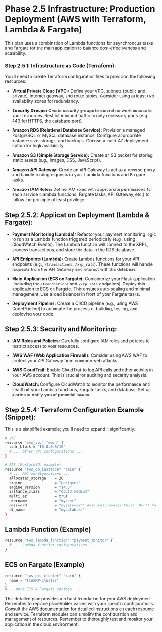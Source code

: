 # Phase 2.5 Infrastructure: Production Deployment (AWS with Terraform, Lambda & Fargate)

This plan uses a combination of Lambda functions for asynchronous tasks and Fargate for the main application to balance cost-effectiveness and scalability.

### Step 2.5.1: Infrastructure as Code (Terraform):

You'll need to create Terraform configuration files to provision the following resources:

* **Virtual Private Cloud (VPC):** Define your VPC, subnets (public and private), internet gateway, and route tables. Consider using at least two availability zones for redundancy.

* **Security Groups:** Create security groups to control network access to your resources. Restrict inbound traffic to only necessary ports (e.g., 443 for HTTPS, the database port).

* **Amazon RDS (Relational Database Service):** Provision a managed PostgreSQL or MySQL database instance. Configure appropriate instance size, storage, and backups. Choose a multi-AZ deployment option for high availability.

* **Amazon S3 (Simple Storage Service):** Create an S3 bucket for storing static assets (e.g., images, CSS, JavaScript).

* **Amazon API Gateway:** Create an API Gateway to act as a reverse proxy and handle routing requests to your Lambda functions and Fargate tasks.

* **Amazon IAM Roles:** Define IAM roles with appropriate permissions for each service (Lambda functions, Fargate tasks, API Gateway, etc.) to follow the principle of least privilege.

## Step 2.5.2: Application Deployment (Lambda & Fargate):

* **Payment Monitoring (Lambda):** Refactor your payment monitoring logic to run as a Lambda function triggered periodically (e.g., using CloudWatch Events). The Lambda function will connect to the XRPL, process transactions, and store the data in the RDS database.

* **API Endpoints (Lambda):** Create Lambda functions for your API endpoints (e.g., `/transactions`, `/xrp_rate`). These functions will handle requests from the API Gateway and interact with the database.

* **Main Application (ECS on Fargate):** Containerize your Flask application (including the `/transactions` and `/xrp_rate` endpoints). Deploy this application to ECS on Fargate. This ensures auto-scaling and minimal management. Use a load balancer in front of your Fargate tasks.

* **Deployment Pipeline:** Create a CI/CD pipeline (e.g., using AWS CodePipeline) to automate the process of building, testing, and deploying your code.

## Step 2.5.3: Security and Monitoring:

* **IAM Roles and Policies:** Carefully configure IAM roles and policies to restrict access to your resources.

* **AWS WAF (Web Application Firewall):** Consider using AWS WAF to protect your API Gateway from common web attacks.

* **AWS CloudTrail:** Enable CloudTrail to log API calls and other activity in your AWS account. This is crucial for auditing and security analysis.

* **CloudWatch:** Configure CloudWatch to monitor the performance and health of your Lambda functions, Fargate tasks, and database. Set up alarms to notify you of potential issues.

## Step 2.5.4: Terraform Configuration Example (Snippet):

This is a simplified example; you'll need to expand it significantly.

```bash
# VPC
resource "aws_vpc" "main" {
  cidr_block = "10.0.0.0/16"
  # ... other VPC configurations ...
}

# RDS (PostgreSQL example)
resource "aws_db_instance" "main" {
  # ... RDS configurations ...
  allocated_storage    = 20
  engine               = "postgres"
  engine_version       = "14.5"
  instance_class       = "db.t3.medium"
  multi_az             = true
  username             = "myuser"
  password             = "mypassword" #Securely manage this!  Don't hardcode!
  db_name              = "mydatabase"
}
```

## Lambda Function (Example)

```python
resource "aws_lambda_function" "payment_monitor" {
  # ... Lambda function configurations ...
}
```

## ECS on Fargate (Example)

```python
resource "aws_ecs_cluster" "main" {
  name = "fleXRP-cluster"
}
#... more ECS & Fargate configs ...
```

This detailed plan provides a robust foundation for your AWS deployment. Remember to replace placeholder values with your specific configurations. Consult the AWS documentation for detailed instructions on each resource and service. Terraform modules can simplify the configuration and management of resources. Remember to thoroughly test and monitor your application in the cloud environment.
